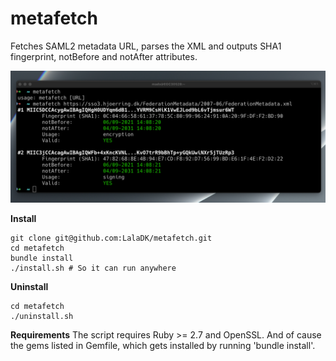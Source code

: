 # metafetch

Fetches SAML2 metadata URL, parses the XML and outputs SHA1 fingerprint, notBefore and notAfter attributes.

![Screenshot](https://github.com/LalaDK/metafetch/blob/c1ab893149f5d54d8e3f661a3a78a2990279b473/screenshot.png)

__Install__
```
git clone git@github.com:LalaDK/metafetch.git
cd metafetch
bundle install
./install.sh # So it can run anywhere
```

__Uninstall__
```
cd metafetch
./uninstall.sh
```
__Requirements__
The script requires Ruby >= 2.7 and OpenSSL. 
And of cause the gems listed in Gemfile, which gets installed by running 'bundle install'.
